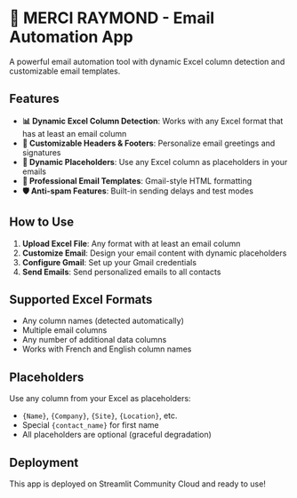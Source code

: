 # 🌱 MERCI RAYMOND - Email Automation App

A powerful email automation tool with dynamic Excel column detection and customizable email templates.

## Features

- **📊 Dynamic Excel Column Detection**: Works with any Excel format that has at least an email column
- **🎨 Customizable Headers & Footers**: Personalize email greetings and signatures
- **📧 Dynamic Placeholders**: Use any Excel column as placeholders in your emails
- **🚀 Professional Email Templates**: Gmail-style HTML formatting
- **🛡️ Anti-spam Features**: Built-in sending delays and test modes

## How to Use

1. **Upload Excel File**: Any format with at least an email column
2. **Customize Email**: Design your email content with dynamic placeholders
3. **Configure Gmail**: Set up your Gmail credentials
4. **Send Emails**: Send personalized emails to all contacts

## Supported Excel Formats

- Any column names (detected automatically)
- Multiple email columns
- Any number of additional data columns
- Works with French and English column names

## Placeholders

Use any column from your Excel as placeholders:
- `{Name}`, `{Company}`, `{Site}`, `{Location}`, etc.
- Special `{contact_name}` for first name
- All placeholders are optional (graceful degradation)

## Deployment

This app is deployed on Streamlit Community Cloud and ready to use!
